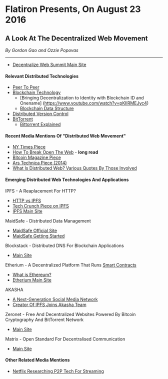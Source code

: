 # Flatiron Presents, On August 23 2016

## A Look At The Decentralized Web Movement
_By Gordon Gao and Ozzie Popovas_

----

* [Decentralize Web Summit Main Site](http://www.decentralizedweb.net/)

#### Relevant Distributed Technologies

* [Peer To Peer](https://en.wikipedia.org/wiki/Peer-to-peer)
* [Blockchain Technology](https://en.wikipedia.org/wiki/Blockchain_(database))
   * [Bringing Decentralization to Identity with Blockchain ID and Onename] (https://www.youtube.com/watch?v=pKIlRMEJyc4)
   * [Blockchain Data Structure](http://i.stack.imgur.com/eOwjD.png)
* [Distributed Version Control](https://en.wikipedia.org/wiki/Distributed_version_control)
* [BitTorrent](https://en.wikipedia.org/wiki/BitTorrent)
    * [Bittorrent Explained](http://www.howtogeek.com/141257/htg-explains-how-does-bittorrent-work/)

#### Recent Media Mentions Of "Distributed Web Movement"

* [NY Times Piece](http://www.nytimes.com/2016/06/08/technology/the-webs-creator-looks-to-reinvent-it.html)
* [How To Break Open The Web](http://www.fastcompany.com/3061357/the-web-decentralized-distributed-open) - **long read**
* [Bitcoin Magazine Piece](https://bitcoinmagazine.com/articles/decentralized-web-initiative-aims-to-reinvent-web-with-peer-to-peer-and-blockchain-technology-1465574954)
* [Ars Technica Piece (2014)](http://arstechnica.com/tech-policy/2014/02/tim-berners-lee-we-need-to-re-decentralize-the-web/)
* [What Is Distributed Web? Various Quotes By Those Involved](https://techcrunch.com/2016/07/25/24-tech-experts-weigh-in-on-what-exactly-a-decentralized-web-means/)

#### Emerging Distributed Web Technologies And Applications

IPFS - A Reaplacement For HTTP?

* [HTTP vs IPFS](https://ipfs.io/ipfs/QmNhFJjGcMPqpuYfxL62VVB9528NXqDNMFXiqN5bgFYiZ1/its-time-for-the-permanent-web.html)
* [Tech Crunch Piece on IPFS](https://techcrunch.com/2015/10/04/why-the-internet-needs-ipfs-before-its-too-late/)
* [IPFS Main Site](https://ipfs.io/)

MaidSafe - Distributed Data Management

* [MaidSafe Official Site](http://maidsafe.net/)
* [MaidSafe Getting Started](https://maidsafe.readme.io/docs/getting-started)

Blockstack - Distributed DNS For Blockchain Applications

* [Main Site](https://blockstack.org/)

Etherium - A Decentralized Platform That Runs [Smart Contracts](https://en.wikipedia.org/wiki/Smart_contract)

* [What is Ethereum?](https://ethereum.gitbooks.io/frontier-guide/content/ethereum.html)
* [Etherium Main Site](https://ethereum.org/)

AKASHA

* [A Next-Generation Social Media Network](http://akasha.world/)
* [Creator Of IPFS Joins Akasha Team](http://blog.akasha.world/2016/05/31/juan-benet-the-creator-of-ipfs-joins-akasha/)

Zeronet - Free And Decentralized Websites Powered By Bitcoin Cryptography And BitTorrent Network

* [Main Site](https://zeronet.io/)

Matrix - Open Standard For Decentralised Communication

* [Main Site](https://matrix.org/blog/home/)

#### Other Related Media Mentions

* [Netflix Researching P2P Tech For Streaming](http://arstechnica.com/information-technology/2014/04/netflix-researching-large-scale-peer-to-peer-technology-for-streaming/)


